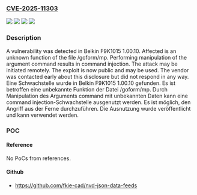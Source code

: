 ### [CVE-2025-11303](https://cve.mitre.org/cgi-bin/cvename.cgi?name=CVE-2025-11303)
![](https://img.shields.io/static/v1?label=Product&message=F9K1015&color=blue)
![](https://img.shields.io/static/v1?label=Version&message=1.00.10%20&color=brightgreen)
![](https://img.shields.io/static/v1?label=Vulnerability&message=Command%20Injection&color=brightgreen)
![](https://img.shields.io/static/v1?label=Vulnerability&message=Injection&color=brightgreen)

### Description

A vulnerability was detected in Belkin F9K1015 1.00.10. Affected is an unknown function of the file /goform/mp. Performing manipulation of the argument command results in command injection. The attack may be initiated remotely. The exploit is now public and may be used. The vendor was contacted early about this disclosure but did not respond in any way.
Eine Schwachstelle wurde in Belkin F9K1015 1.00.10 gefunden. Es ist betroffen eine unbekannte Funktion der Datei /goform/mp. Durch Manipulation des Arguments command mit unbekannten Daten kann eine command injection-Schwachstelle ausgenutzt werden. Es ist möglich, den Angriff aus der Ferne durchzuführen. Die Ausnutzung wurde veröffentlicht und kann verwendet werden.

### POC

#### Reference
No PoCs from references.

#### Github
- https://github.com/fkie-cad/nvd-json-data-feeds

